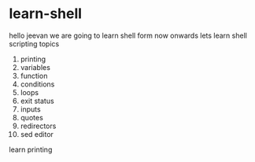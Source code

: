 # learn-shell
hello jeevan we are going to learn shell form now onwards
 lets learn shell scripting topics
 1. printing
 2. variables
 3. function
 4. conditions
 5. loops
 6. exit status
 7. inputs
 8. quotes
 9. redirectors
 10. sed editor
>>>>>>>>>>>>>>>>>>>>>>>
learn printing 
